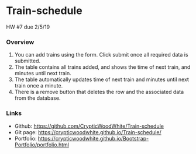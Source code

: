 # Train-schedule
HW #7 due 2/5/19

### Overview

1. You can add trains using the form. Click submit once all required data is submitted.
2. The table contains all trains added, and shows the time of next train, and minutes until next train.
3. The table automatically updates time of next train and minutes until next train once a minute.
4. There is a remove button that deletes the row and the associated data from the database.

### Links
* Github: https://github.com/CrypticWoodWhite/Train-schedule
* Git page: https://crypticwoodwhite.github.io/Train-schedule/
* Portfolio: https://crypticwoodwhite.github.io/Bootstrap-Portfolio/portfolio.html
